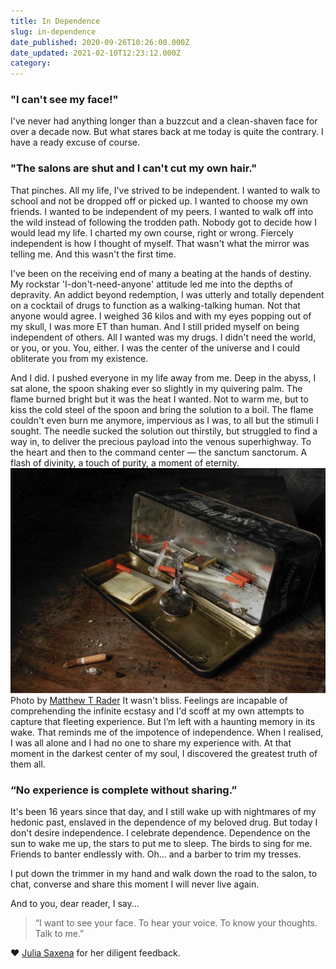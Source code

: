 ```yaml
---
title: In Dependence
slug: in-dependence
date_published: 2020-09-26T10:26:00.000Z
date_updated: 2021-02-10T12:23:12.000Z
category: 
---
```

### "I can't see my face!"

I've never had anything longer than a buzzcut and a clean-shaven face for over a decade now. But what stares back at me today is quite the contrary. I have a ready excuse of course.

### "The salons are shut and I can't cut my own hair."

That pinches. All my life, I've strived to be independent. I wanted to walk to school and not be dropped off or picked up. I wanted to choose my own friends. I wanted to be independent of my peers. I wanted to walk off into the wild instead of following the trodden path. Nobody got to decide how I would lead my life. I charted my own course, right or wrong. Fiercely independent is how I thought of myself. That wasn't what the mirror was telling me. And this wasn't the first time.

I've been on the receiving end of many a beating at the hands of destiny. My rockstar 'I-don't-need-anyone' attitude led me into the depths of depravity. An addict beyond redemption, I was utterly and totally dependent on a cocktail of drugs to function as a walking-talking human. Not that anyone would agree. I weighed 36 kilos and with my eyes popping out of my skull, I was more ET than human. And I still prided myself on being independent of others. All I wanted was my drugs. I didn't need the world, or you, or you. You, either. I was the center of the universe and I could obliterate you from my existence.

And I did. I pushed everyone in my life away from me. Deep in the abyss, I sat alone, the spoon shaking ever so slightly in my quivering palm. The flame burned bright but it was the heat I wanted. Not to warm me, but to kiss the cold steel of the spoon and bring the solution to a boil. The flame couldn't even burn me anymore, impervious as I was, to all but the stimuli I sought. The needle sucked the solution out thirstily, but struggled to find a way in, to deliver the precious payload into the venous superhighway. To the heart and then to the command center — the sanctum sanctorum. A flash of divinity, a touch of purity, a moment of eternity.
![Heroin Addiction - Substance Dependence](/assets/images/heroin-addiction-substance-dependence.jpg)Photo by [Matthew T Rader](https://unsplash.com/photos/Y6MzYPOLkXI)
It wasn't bliss. Feelings are incapable of comprehending the infinite ecstasy and I'd scoff at my own attempts to capture that fleeting experience. But I’m left with a haunting memory in its wake. That reminds me of the impotence of independence. When I realised, I was all alone and I had no one to share my experience with. At that moment in the darkest center of my soul, I discovered the greatest truth of them all.

### “No experience is complete without sharing.”

It's been 16 years since that day, and I still wake up with nightmares of my hedonic past, enslaved in the dependence of my beloved drug. But today I don't desire independence. I celebrate dependence. Dependence on the sun to wake me up, the stars to put me to sleep. The birds to sing for me. Friends to banter endlessly with. Oh... and a barber to trim my tresses.

I put down the trimmer in my hand and walk down the road to the salon, to chat, converse and share this moment I will never live again.

And to you, dear reader, I say...

> “I want to see your face. To hear your voice. To know your thoughts. Talk to me.”

❤️ [Julia Saxena](https://twitter.com/julia_saxena) for her diligent feedback.
